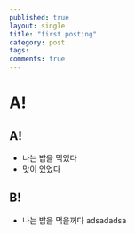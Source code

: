 ```yaml
---
published: true
layout: single
title: "first posting"
category: post
tags:
comments: true
---
```


# A!
## A!
- 나는 밥을 먹었다
- 맛이 있었다

## B!
- 나는 밥을 먹을꺼다
adsadadsa
